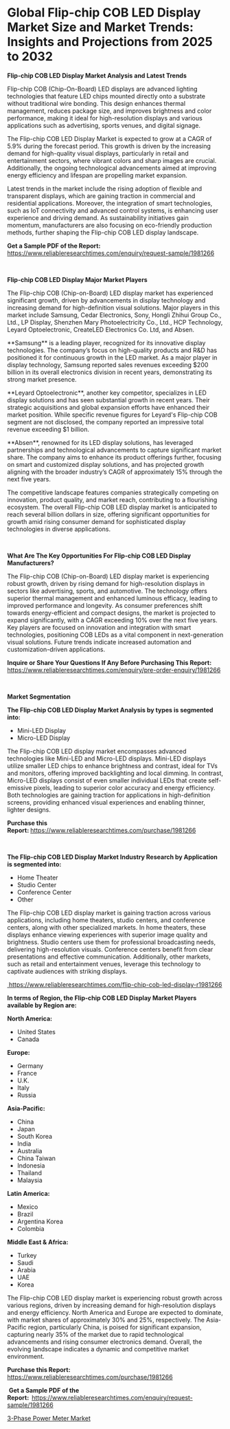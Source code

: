<p><h1>Global Flip-chip COB LED Display Market Size and Market Trends: Insights and Projections from 2025 to 2032</h1></p><p><strong>Flip-chip COB LED Display Market Analysis and Latest Trends</strong></p>
<p><p>Flip-chip COB (Chip-On-Board) LED displays are advanced lighting technologies that feature LED chips mounted directly onto a substrate without traditional wire bonding. This design enhances thermal management, reduces package size, and improves brightness and color performance, making it ideal for high-resolution displays and various applications such as advertising, sports venues, and digital signage.</p><p>The Flip-chip COB LED Display Market is expected to grow at a CAGR of 5.9% during the forecast period. This growth is driven by the increasing demand for high-quality visual displays, particularly in retail and entertainment sectors, where vibrant colors and sharp images are crucial. Additionally, the ongoing technological advancements aimed at improving energy efficiency and lifespan are propelling market expansion.</p><p>Latest trends in the market include the rising adoption of flexible and transparent displays, which are gaining traction in commercial and residential applications. Moreover, the integration of smart technologies, such as IoT connectivity and advanced control systems, is enhancing user experience and driving demand. As sustainability initiatives gain momentum, manufacturers are also focusing on eco-friendly production methods, further shaping the Flip-chip COB LED display landscape.</p></p>
<p><strong>Get a Sample PDF of the Report:&nbsp;</strong> <a href="https://www.reliableresearchtimes.com/enquiry/request-sample/1981266?utm_campaign=1581&utm_medium=2&utm_source=Github&utm_content=ia&utm_term=28022025&utm_id=flip-chip-cob-led-display">https://www.reliableresearchtimes.com/enquiry/request-sample/1981266</a></p>
<p>&nbsp;</p>
<p><strong>Flip-chip COB LED Display Major Market Players</strong></p>
<p><p>The Flip-chip COB (Chip-on-Board) LED display market has experienced significant growth, driven by advancements in display technology and increasing demand for high-definition visual solutions. Major players in this market include Samsung, Cedar Electronics, Sony, Hongli Zhihui Group Co., Ltd., LP Display, Shenzhen Mary Photoelectricity Co., Ltd., HCP Technology, Leyard Optoelectronic, CreateLED Electronics Co. Ltd, and Absen.</p><p>**Samsung** is a leading player, recognized for its innovative display technologies. The company’s focus on high-quality products and R&D has positioned it for continuous growth in the LED market. As a major player in display technology, Samsung reported sales revenues exceeding $200 billion in its overall electronics division in recent years, demonstrating its strong market presence.</p><p>**Leyard Optoelectronic**, another key competitor, specializes in LED display solutions and has seen substantial growth in recent years. Their strategic acquisitions and global expansion efforts have enhanced their market position. While specific revenue figures for Leyard's Flip-chip COB segment are not disclosed, the company reported an impressive total revenue exceeding $1 billion.</p><p>**Absen**, renowned for its LED display solutions, has leveraged partnerships and technological advancements to capture significant market share. The company aims to enhance its product offerings further, focusing on smart and customized display solutions, and has projected growth aligning with the broader industry’s CAGR of approximately 15% through the next five years.</p><p>The competitive landscape features companies strategically competing on innovation, product quality, and market reach, contributing to a flourishing ecosystem. The overall Flip-chip COB LED display market is anticipated to reach several billion dollars in size, offering significant opportunities for growth amid rising consumer demand for sophisticated display technologies in diverse applications.</p></p>
<p>&nbsp;</p>
<p><strong>What Are The Key Opportunities For Flip-chip COB LED Display Manufacturers?</strong></p>
<p><p>The Flip-chip COB (Chip-on-Board) LED display market is experiencing robust growth, driven by rising demand for high-resolution displays in sectors like advertising, sports, and automotive. The technology offers superior thermal management and enhanced luminous efficacy, leading to improved performance and longevity. As consumer preferences shift towards energy-efficient and compact designs, the market is projected to expand significantly, with a CAGR exceeding 10% over the next five years. Key players are focused on innovation and integration with smart technologies, positioning COB LEDs as a vital component in next-generation visual solutions. Future trends indicate increased automation and customization-driven applications.</p></p>
<p><strong>Inquire or Share Your Questions If Any Before Purchasing This Report:</strong> <a href="https://www.reliableresearchtimes.com/enquiry/pre-order-enquiry/1981266?utm_campaign=1581&utm_medium=2&utm_source=Github&utm_content=ia&utm_term=28022025&utm_id=flip-chip-cob-led-display">https://www.reliableresearchtimes.com/enquiry/pre-order-enquiry/1981266</a></p>
<p>&nbsp;</p>
<p><strong>Market Segmentation</strong></p>
<p><strong>The Flip-chip COB LED Display Market Analysis by types is segmented into:</strong></p>
<p><ul><li>Mini-LED Display</li><li>Micro-LED Display</li></ul></p>
<p><p>The Flip-chip COB LED display market encompasses advanced technologies like Mini-LED and Micro-LED displays. Mini-LED displays utilize smaller LED chips to enhance brightness and contrast, ideal for TVs and monitors, offering improved backlighting and local dimming. In contrast, Micro-LED displays consist of even smaller individual LEDs that create self-emissive pixels, leading to superior color accuracy and energy efficiency. Both technologies are gaining traction for applications in high-definition screens, providing enhanced visual experiences and enabling thinner, lighter designs.</p></p>
<p><strong>Purchase this Report:&nbsp;</strong><a href="https://www.reliableresearchtimes.com/purchase/1981266?utm_campaign=1581&utm_medium=2&utm_source=Github&utm_content=ia&utm_term=28022025&utm_id=flip-chip-cob-led-display">https://www.reliableresearchtimes.com/purchase/1981266</a></p>
<p>&nbsp;</p>
<p><strong>The Flip-chip COB LED Display Market Industry Research by Application is segmented into:</strong></p>
<p><ul><li>Home Theater</li><li>Studio Center</li><li>Conference Center</li><li>Other</li></ul></p>
<p><p>The Flip-chip COB LED display market is gaining traction across various applications, including home theaters, studio centers, and conference centers, along with other specialized markets. In home theaters, these displays enhance viewing experiences with superior image quality and brightness. Studio centers use them for professional broadcasting needs, delivering high-resolution visuals. Conference centers benefit from clear presentations and effective communication. Additionally, other markets, such as retail and entertainment venues, leverage this technology to captivate audiences with striking displays.</p></p>
<p><a href="https://www.reliableresearchtimes.com/flip-chip-cob-led-display-r1981266?utm_campaign=1581&utm_medium=2&utm_source=Github&utm_content=ia&utm_term=28022025&utm_id=flip-chip-cob-led-display">&nbsp;https://www.reliableresearchtimes.com/flip-chip-cob-led-display-r1981266</a></p>
<p><strong>In terms of Region, the Flip-chip COB LED Display Market Players available by Region are:</strong></p>
<p>
    <p> <strong> North America: </strong>
        <ul>
            <li>United States</li>
            <li>Canada</li>
        </ul>
        </p> 
    <p> <strong> Europe: </strong>
        <ul>
            <li>Germany</li>
            <li>France</li>
            <li>U.K.</li>
            <li>Italy</li>
            <li>Russia</li>
        </ul>
        </p> 
    <p> <strong> Asia-Pacific: </strong>
        <ul>
            <li>China</li>
            <li>Japan</li>
            <li>South Korea</li>
            <li>India</li>
            <li>Australia</li>
            <li>China Taiwan</li>
            <li>Indonesia</li>
            <li>Thailand</li>
            <li>Malaysia</li>
        </ul>
        </p> 
    <p> <strong> Latin America: </strong>
        <ul>
            <li>Mexico</li>
            <li>Brazil</li>
            <li>Argentina Korea</li>
            <li>Colombia</li>
        </ul>
        </p> 
    <p> <strong> Middle East & Africa: </strong>
        <ul>
            <li>Turkey</li>
            <li>Saudi</li>
            <li>Arabia</li>
            <li>UAE</li>
            <li>Korea</li>
        </ul>
    </p>
    </p>
<p><p>The Flip-chip COB LED display market is experiencing robust growth across various regions, driven by increasing demand for high-resolution displays and energy efficiency. North America and Europe are expected to dominate, with market shares of approximately 30% and 25%, respectively. The Asia-Pacific region, particularly China, is poised for significant expansion, capturing nearly 35% of the market due to rapid technological advancements and rising consumer electronics demand. Overall, the evolving landscape indicates a dynamic and competitive market environment.</p></p>
<p><strong>Purchase this Report: </strong><a href="https://www.reliableresearchtimes.com/purchase/1981266?utm_campaign=1581&utm_medium=2&utm_source=Github&utm_content=ia&utm_term=28022025&utm_id=flip-chip-cob-led-display">https://www.reliableresearchtimes.com/purchase/1981266</a></p>
<p>&nbsp;<strong>Get a Sample PDF of the Report:&nbsp;&nbsp;</strong><a href="https://www.reliableresearchtimes.com/enquiry/request-sample/1981266?utm_campaign=1581&utm_medium=2&utm_source=Github&utm_content=ia&utm_term=28022025&utm_id=flip-chip-cob-led-display">https://www.reliableresearchtimes.com/enquiry/request-sample/1981266</a></p>
<p><strong></strong></p>
<p><p><a href="https://github.com/xtysizov/Market-Research-Report-List-1/blob/main/3-phase-power-meter-market.md?utm_campaign=1581&utm_medium=2&utm_source=Github&utm_content=ia&utm_term=28022025&utm_id=flip-chip-cob-led-display">3-Phase Power Meter Market</a></p></p>
